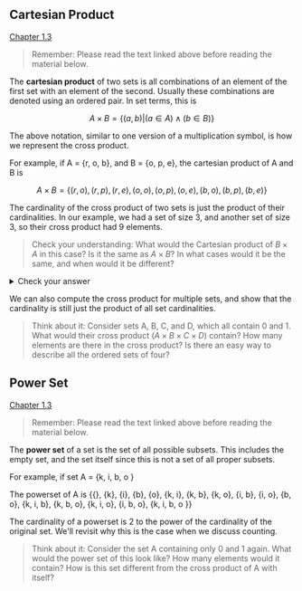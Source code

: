 ## Cartesian Product

[Chapter 1.3](https://discretemath.org/ads/s-cartesian_Products_and_Power_Sets.html)

> Remember: Please read the text linked above before reading the material below.

The **cartesian product** of two sets is all combinations of an element of the first set with an element of the second. Usually these combinations are denoted using an ordered pair. In set terms, this is

$$A \times B = \{(a, b) | (a \in A) \wedge (b \in B)\}$$

The above notation, similar to one version of a multiplication symbol, is how we represent the cross product.

For example, if A = \{r, o, b\}, and B = \{o, p, e\}, the cartesian product of A and B is

$$A \times B = \{(r, o), (r, p), (r, e), (o, o), (o, p), (o, e), (b, o), (b, p), (b, e)\} $$

The cardinality of the cross product of two sets is just the product of their cardinalities. In our example, we had a set of size 3, and another set of size 3, so their cross product had 9 elements.

> Check your understanding: What would the Cartesian product of $B \times A$ in this case? Is it the same as $A \times B$? In what cases would it be the same, and when would it be different?

<details><summary>Check your answer</summary>

$B \times A$ will be $\{ (o, r), (p, r), (e, r), (o, o), (p, o), (e, o), (o, b), (p, b), (e, b) \}$

Note that this is **not** the same as $A \times B$. These ordered pairs are different.

</details>

We can also compute the cross product for multiple sets, and show that the cardinality is still just the product of all set cardinalities.

> Think about it: Consider sets A, B, C, and D, which all contain 0 and 1. What would their cross product ($A \times B \times C \times D$) contain? How many elements are there in the cross product? Is there an easy way to describe all the ordered sets of four?

## Power Set

[Chapter 1.3](https://discretemath.org/ads/s-cartesian_Products_and_Power_Sets.html)

> Remember: Please read the text linked above before reading the material below.

The **power set** of a set is the set of all possible subsets. This includes the empty set, and the set itself since this is not a set of all proper subsets.

For example, if set A = \{k, i, b, o \}

The powerset of A is \{\{\}, \{k\}, \{i\}, \{b\}, \{o\}, \{k, i\}, \{k, b\}, \{k, o\}, \{i, b\}, \{i, o\}, \{b, o\}, \{k, i, b\}, \{k, b, o\}, \{k, i, o\}, \{i, b, o\}, \{k, i, b, o \}\}

The cardinality of a powerset is 2 to the power of the cardinality of the original set. We'll revisit why this is the case when we discuss counting.

> Think about it: Consider the set A containing only 0 and 1 again. What would the power set of this look like? How many elements would it contain? How is this set different from the cross product of A with itself?
